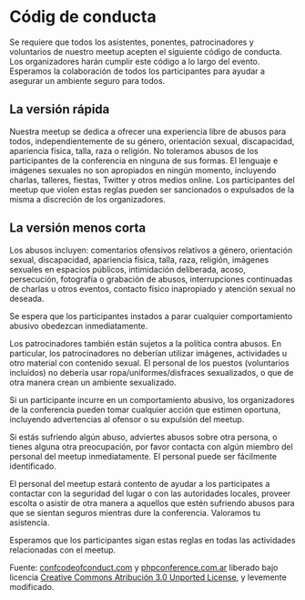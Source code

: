 Códig de conducta
=================

Se requiere que todos los asistentes, ponentes, patrocinadores y voluntarios de nuestro meetup acepten el siguiente código de conducta. Los organizadores harán cumplir este código a lo largo del evento. Esperamos la colaboración de todos los participantes para ayudar a asegurar un ambiente seguro para todos.

La versión rápida
-----------------

Nuestra meetup se dedica a ofrecer una experiencia libre de abusos para todos, independientemente de su género, orientación sexual, discapacidad, apariencia física, talla, raza o religión. No toleramos abusos de los participantes de la conferencia en ninguna de sus formas. El lenguaje e imágenes sexuales no son apropiados en ningún momento, incluyendo charlas, talleres, fiestas, Twitter y otros medios online. Los participantes del meetup que violen estas reglas pueden ser sancionados o expulsados de la misma a discreción de los organizadores.

La versión menos corta
----------------------

Los abusos incluyen: comentarios ofensivos relativos a género, orientación sexual, discapacidad, apariencia física, talla, raza, religión, imágenes sexuales en espacios públicos, intimidación deliberada, acoso, persecución, fotografía o grabación de abusos, interrupciones continuadas de charlas u otros eventos, contacto físico inapropiado y atención sexual no deseada.

Se espera que los participantes instados a parar cualquier comportamiento abusivo obedezcan inmediatamente.

Los patrocinadores también están sujetos a la política contra abusos. En particular, los patrocinadores no deberían utilizar imágenes, actividades u otro material con contenido sexual. El personal de los puestos (voluntarios incluidos) no debería usar ropa/uniformes/disfraces sexualizados, o que de otra manera crean un ambiente sexualizado.

Si un participante incurre en un comportamiento abusivo, los organizadores de la conferencia pueden tomar cualquier acción que estimen oportuna, incluyendo advertencias al ofensor o su expulsión del meetup.

Si estás sufriendo algún abuso, adviertes abusos sobre otra persona, o tienes alguna otra preocupación, por favor contacta con algún miembro del personal del meetup inmediatamente. El personal puede ser fácilmente identificado.

El personal del meetup estará contento de ayudar a los participates a contactar con la seguridad del lugar o con las autoridades locales, proveer escolta o asistir de otra manera a aquellos que estén sufriendo abusos para que se sientan seguros mientras dure la conferencia. Valoramos tu asistencia.

Esperamos que los participantes sigan estas reglas en todas las actividades relacionadas con el meetup.

Fuente: [confcodeofconduct.com](http://confcodeofconduct.com/) y [phpconference.com.ar](http://2014.phpconference.com.ar/codigo-de-conducta) liberado bajo licencia [Creative Commons Atribución 3.0 Unported License](http://creativecommons.org/licenses/by/3.0/deed.en_US), y levemente modificado.
